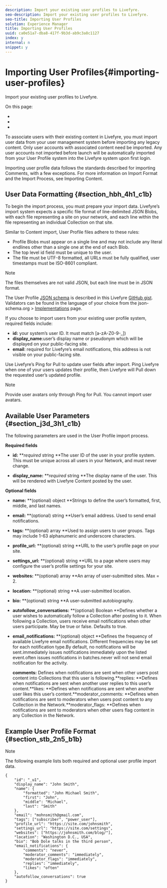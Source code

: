 ```yaml
---
description: Import your existing user profiles to Livefyre.
seo-description: Import your existing user profiles to Livefyre.
seo-title: Importing User Profiles
solution: Experience Manager
title: Importing User Profiles
uuid: ca0e51a7-dba8-417f-9b3d-ab9c3a8c1127
index: y
internal: n
snippet: y
---
```


# Importing User Profiles{#importing-user-profiles}

Import your existing user profiles to Livefyre.

On this page:

* [](#c_importing_user_profiles/section_hbh_4h1_c1b) 
* [](#c_importing_user_profiles/section_j3d_3h1_c1b) 
* [](#c_importing_user_profiles/section_stb_2n5_b1b)

To associate users with their existing content in Livefyre, you must import user data from your user management system before importing any legacy content. Only user accounts with associated content need be imported. Any user accounts not imported before launch will be automatically imported from your User Profile system into the Livefyre system upon first login.

Importing user profile data follows the standards described for importing Comments, with a few exceptions. For more information on Import Format and the Import Process, see Importing Content.

## User Data Formatting {#section_hbh_4h1_c1b}

To begin the import process, you must prepare your import data. Livefyre’s import system expects a specific file format of line-delimited JSON Blobs, with each file representing a site on your network, and each line within the file representing an individual Collection on that site.

Similar to Content import, User Profile files adhere to these rules:

* Profile Blobs must appear on a single line and may not include any literal endlines other than a single one at the end of each Blob.
* The top level id field must be unique to the user.
* The file must be UTF-8 formatted, all URLs must be fully qualified, user timestamps must be ISO-8601 compliant.

>[!NOTE]
>
>The files themselves are not valid JSON, but each line must be in JSON format.

The User Profile [JSON schema](https://json-schema.org/) is described in this Livefyre [GitHub gist](https://github.com/Livefyre/import-tools/blob/master/lfvalidator/jsonschema/user_schema.json). Validators can be found in the language of your choice from the json-schema.org > [Implementations](https://json-schema.org/implementations.html) page.

If you choose to import users from your existing user profile system, required fields include:

* **id:** your system’s user ID. It must match [a-zA-Z0-9-_])
* **display_name**:user’s display name or pseudonym which will be displayed on your public-facing site.
* **email**: required for Livefyre’s email notifications, this address is not visible on your public-facing site.

Use Livefyre’s Ping for Pull to update user fields after import. Ping Livefyre when one of your users updates their profile, then Livefyre will Pull down the requested user’s updated profile.

>[!NOTE]
>
>Provide user avatars only through Ping for Pull. You cannot import user avatars.

## Available User Parameters {#section_j3d_3h1_c1b}

The following parameters are used in the User Profile import process.

**Required fields**

* **id:** ***required* string **The user ID of the user in your profile system. This must be unique across all users in your Network, and must never change.

* **display_name:** ***required* string **The display name of the user. This will be rendered with Livefyre Content posted by the user.

**Optional fields**

* **name:** **(optional) object **Strings to define the user’s formatted, first, middle, and last names.

* **email:** **(optional) string **User’s email address. Used to send email notifications.

* **tags:** **(optional) array **Used to assign users to user groups. Tags may include 1-63 alphanumeric and underscore characters.

* **profile_url:** **(optional) string **URL to the user’s profile page on your site.

* **settings_url:** **(optional) string **URL to a page where users may configure the user’s profile settings for your site.

* **websites:** **(optional) array **An array of user-submitted sites. Max = 2.

* **location:** **(optional) string **A user-submitted location.

* **bio:** **(optional) string **A user-submitted autobiography.

* **autofollow_conversations:** **(optional) Boolean **Defines whether a user wishes to automatically follow a Collection after posting to it. When following a Collection, users receive email notifications when other users participate. May be true or false. Defaults to true.

* **email_notifications:** **(optional) object **Defines the frequency of available Livefyre email notifications. Different frequencies may be set for each notification type.By default, no notifications will be sent.immediately issues notifications immediately upon the listed event.often issues notifications in batches.never will not send email notification for the activity.

  **comments:** Defines when notifications are sent when other users post content into Collections that this user is following.**replies: **Defines when notifications are sent when another user replies to this user’s content.**likes: **Defines when notifications are sent when another user likes this user’s content.**moderator_comments: **Defines when notifications are sent to moderators when users post content to any Collection in the Network.**moderator_flags: **Defines when notifications are sent to moderators when other users flag content in any Collection in the Network.

## Example User Profile Format {#section_stb_2n5_b1b}

>[!NOTE]
>
>The following example lists both required and optional user profile import data.

```
{
    "id": "_u1",
    "display_name": "John Smith",
    "name": {
        "formatted": "John Michael Smith",
        "first": "John",
        "middle": "Michael",
        "last": "Smith"
    },
    "email": "mohnsmith@gmail.com",
    "tags": ["subscriber", "power_user"],
    "profile_url": "https://site.com/johnsmith",
    "settings_url": "https://site.com/settings",
    "websites": ["https://johnsmith.com/blog/"],
    "location": "Washington D.C., USA",
    "bio": "Bob Dole talks in the third person",
    "email_notifications": {
        "comments": "never",
        "moderator_comments": "immediately",
        "moderator_flags": "immediately",
        "replies": "immediately",
        "likes": "often"
    },
    "autofollow_conversations": true
}
```

